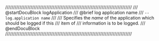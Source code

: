 ////////////////////////////////////////////////////////////////////////////////
/// @startDocuBlock logApplication
/// @brief log application name
/// `--log.application name`
///
/// Specifies the *name* of the application which should be logged if this
/// item of
/// information is to be logged.
/// @endDocuBlock
////////////////////////////////////////////////////////////////////////////////